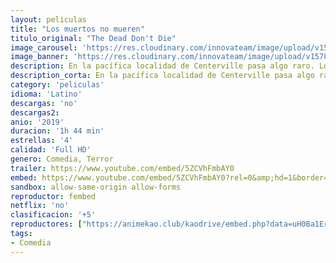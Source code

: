 ```yaml
---
layout: peliculas
title: "Los muertos no mueren"
titulo_original: "The Dead Don't Die"
image_carousel: 'https://res.cloudinary.com/innovateam/image/upload/v1578795147/los-muertos-min_nhpxs3.jpg'
image_banner: 'https://res.cloudinary.com/innovateam/image/upload/v1578795150/muertos-no-mueren_11-min_yosdec.jpg'
description: En la pacífica localidad de Centerville pasa algo raro. Los animales se empiezan a comportar de forma extraña, las horas de luz solar cambian de forma impredecible y la luna vigila permanentemente desde el horizonte. Los científicos están preocupados y los informativos dan noticias desconcertantes. Y es que, una extraña invasión está a punto de suceder en la que los muertos ya no está muertos y se levantarán de sus tumbas. Los habitantes de Centerville, liderados por Ronald Peterson y Cliff Robertson, deberán detener esta amenaza y luchar para sobrevivir.
description_corta: En la pacífica localidad de Centerville pasa algo raro. Los animales se empiezan a comportar de forma extraña, las horas de luz solar cambian de forma impredecible y la luna vigila permanentemente desde el horizonte. Los científicos están...
category: 'peliculas'
idioma: 'Latino'
descargas: 'no'
descargas2:
anio: '2019'
duracion: '1h 44 min'
estrellas: '4'
calidad: 'Full HD'
genero: Comedia, Terror
trailer: https://www.youtube.com/embed/5ZCVhFmbAY0
embed: https://www.youtube.com/embed/5ZCVhFmbAY0?rel=0&amp;hd=1&border=0&wmode=opaque&enablejsapi=1&modestbranding=1&controls=1&showinfo=1
sandbox: allow-same-origin allow-forms
reproductor: fembed
netflix: 'no'
clasificacion: '+5'
reproductores: ["https://animekao.club/kaodrive/embed.php?data=uH0Ba1ErLBxUQmqqD5nfazwfzu3Vlh2dmNE7/QQJHQ3wZ7rzyayz+WpBnMNb+zLF9Sm9CgLdwSe/FwnijfHtDQy8uS8dsAd2OL5I5px5eqftFTspQTr6Bk2VFmExKTP+U61SqwEzXwenCAcv0M39U8ke0VBRmSq8MbP22RjOTlWsrptbDTIGN+P2Dlqz4HSYVszQ4xEa7Bm0XjqtLwyjMkRdUjwn8FtlawF8rHCbDlGUXvGBTAtmM5S+3A9LpzzgaifvscfkO0OT5z5s+gyLQm0xdoVR4R6mdhGG2VjVqcEUohAc1uZpoe0USR4HvirhASfmQ4gUtMPy3jag5ePp5P4OIL3t1ZlQumIcUElxVKwsQ8u6vXoyeuoSJbXpl15NfQ/VaF933lZMEWFQ9a+FUA==","https://streampelis.info/public/dist/index.html?id=4932faa45bdbb331af25130abe64eb1f","https://api.cuevana3.io/stream/index.php?file=ek5lbm9xYWNrS0xYMTZLa2xNbkdvY3ZTb3BtZng4TGp6ZFpobGFMUGtPREYxWjVtWUpTV281MlRaV0NVMHRIbTFOS25ZSmJSenFMWTEydG9iSmVScHBUQ2YzT0h3YW0za3RDalpnPT0","https://gdriveplayer.co/embed2.php?link=ShvddzZnmqyyPk0Ez3tk0QBVplWUib7X9R%252BmmMNHaGKZHTPM5ZRTObMz8geguw3TZyHhPt7VAUJ8PxVScxgU8aNV7YFBYLwszAH%252FQuv9k9Js8VuyPiGoH94NiyDv9A48NFQUK8796mE%252BTg6F5LbdWuX6YrEYgoFU5pPjdd4KNOHziYGb88VXL%252BfXnKi5Q9lMHsmWi1wG0qUWEleTOXszyl","https://gdriveplayer.co/embed2.php?link=qyEjpMuUnltGXGtnEcBocQlDgtxZi115VUZTEL0vZ73meWJE6QA1cvSInPEx%252FSkxUTjdUDCfrLpfos1G69emZsO2N3s6RGkUI3i8p1EX05tv%252F9uPiIykiAD3LqclzCqfZ%252FVJfXpBEHSl%252FTN68P26oYIfNvQr62dJ0ci%252BZF0RmuR7Ip5HPgh%252BiB2dTYktgU0QKWfqC8PwKxcrLKWSUQmjRx","https://gdriveplayer.co/embed2.php?link=JYPrcojk8JRyb3WSuOhcUwtYk8dNHHPjLzKnHygtY6YuQ0YIJfIhijhZXEPiLBnbdq4ZEHR0rvud1qp1raVIUV3VFTBAEzzWcYoWLKPPhiGXcSn8FkPmYzFAM5NazhlNEnKPSW9OK0W%252FiImAM86VeiFjdKHChNQ8WgD0qqA4vnqZE87VG5R%252F9dTH9o2JHAlTlOSiHC3VHgHWrFmNTXbHgojKCC9L1JovgM4QbPQtvS9g%253D%253D"]
tags:
- Comedia
---
```













